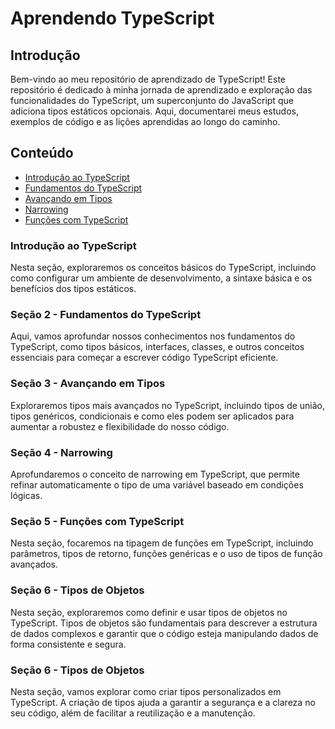 # Aprendendo TypeScript

## Introdução

Bem-vindo ao meu repositório de aprendizado de TypeScript! Este repositório é dedicado à minha jornada de aprendizado e exploração das funcionalidades do TypeScript, um superconjunto do JavaScript que adiciona tipos estáticos opcionais. Aqui, documentarei meus estudos, exemplos de código e as lições aprendidas ao longo do caminho.

## Conteúdo

- [Introdução ao TypeScript](#introdução-ao-typescript)
- [Fundamentos do TypeScript](#seção-2-fundamentos-do-typescript)
- [Avançando em Tipos](#seção-3-avançando-em-tipos)
- [Narrowing](#seção-4-narrowing)
- [Funções com TypeScript](#seção-5-funções-com-typescript)

### Introdução ao TypeScript

Nesta seção, exploraremos os conceitos básicos do TypeScript, incluindo como configurar um ambiente de desenvolvimento, a sintaxe básica e os benefícios dos tipos estáticos.

### Seção 2 - Fundamentos do TypeScript

Aqui, vamos aprofundar nossos conhecimentos nos fundamentos do TypeScript, como tipos básicos, interfaces, classes, e outros conceitos essenciais para começar a escrever código TypeScript eficiente.

### Seção 3 - Avançando em Tipos

Exploraremos tipos mais avançados no TypeScript, incluindo tipos de união, tipos genéricos, condicionais e como eles podem ser aplicados para aumentar a robustez e flexibilidade do nosso código.

### Seção 4 - Narrowing

Aprofundaremos o conceito de narrowing em TypeScript, que permite refinar automaticamente o tipo de uma variável baseado em condições lógicas.

### Seção 5 - Funções com TypeScript

Nesta seção, focaremos na tipagem de funções em TypeScript, incluindo parâmetros, tipos de retorno, funções genéricas e o uso de tipos de função avançados.

### Seção 6 - Tipos de Objetos

Nesta seção, exploraremos como definir e usar tipos de objetos no TypeScript. Tipos de objetos são fundamentais para descrever a estrutura de dados complexos e garantir que o código esteja manipulando dados de forma consistente e segura.

### Seção 6 - Tipos de Objetos

Nesta seção, vamos explorar como criar tipos personalizados em TypeScript. A criação de tipos ajuda a garantir a segurança e a clareza no seu código, além de facilitar a reutilização e a manutenção.


